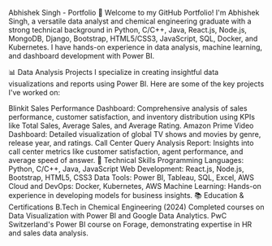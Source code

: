 Abhishek Singh - Portfolio
👋 Welcome to my GitHub Portfolio!
I'm Abhishek Singh, a versatile data analyst and chemical engineering graduate with a strong technical background in Python, C/C++, Java, React.js, Node.js, MongoDB, Django, Bootstrap, HTML5/CSS3, JavaScript, SQL, Docker, and Kubernetes. I have hands-on experience in data analysis, machine learning, and dashboard development with Power BI.

📊 Data Analysis Projects
I specialize in creating insightful data visualizations and reports using Power BI. Here are some of the key projects I've worked on:

Blinkit Sales Performance Dashboard: Comprehensive analysis of sales performance, customer satisfaction, and inventory distribution using KPIs like Total Sales, Average Sales, and Average Rating.
Amazon Prime Video Dashboard: Detailed visualization of global TV shows and movies by genre, release year, and ratings.
Call Center Query Analysis Report: Insights into call center metrics like customer satisfaction, agent performance, and average speed of answer.
🧠 Technical Skills
Programming Languages: Python, C/C++, Java, JavaScript
Web Development: React.js, Node.js, Bootstrap, HTML5, CSS3
Data Tools: Power BI, Tableau, SQL, Excel, AWS
Cloud and DevOps: Docker, Kubernetes, AWS
Machine Learning: Hands-on experience in developing models for business insights.
📚 Education & Certifications
B.Tech in Chemical Engineering (2024)
Completed courses on Data Visualization with Power BI and Google Data Analytics.
PwC Switzerland's Power BI course on Forage, demonstrating expertise in HR and sales data analysis.
